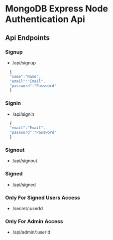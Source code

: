 # MongoDB Express Node Authentication Api

## Api Endpoints

### Signup

- /api/signup

```javascript
  {
  "name":"Name",
  "email":"Email",
  "password":"Password"
  }
```

### Signin

- /api/signin

```javascript
  {
  "email":"Email",
  "password":"Password"
  }
```

### Signout

- /api/signout

### Signed

- /api/signed

### Only For Signed Users Access

- /secret/:userId

### Only For Admin Access

- /api/admin/:userId
